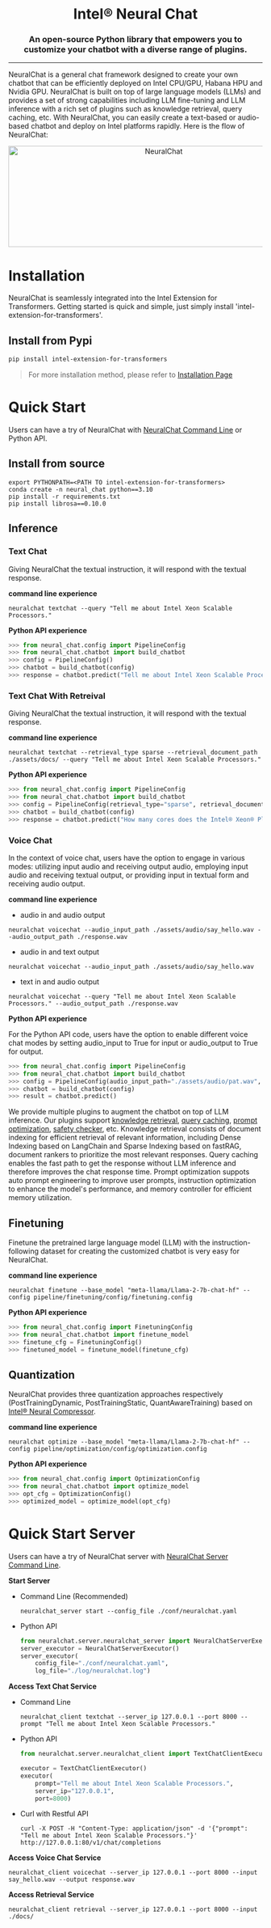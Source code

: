 <div align="center">

Intel® Neural Chat
===========================
<h3> An open-source Python library that empowers you to customize your chatbot with a diverse range of plugins.</h3>

---
<div align="left">

NeuralChat is a general chat framework designed to create your own chatbot that can be efficiently deployed on Intel CPU/GPU, Habana HPU and Nvidia GPU. NeuralChat is built on top of large language models (LLMs) and provides a set of strong capabilities including LLM fine-tuning and LLM inference with a rich set of plugins such as knowledge retrieval, query caching, etc. With NeuralChat, you can easily create a text-based or audio-based chatbot and deploy on Intel platforms rapidly. Here is the flow of NeuralChat:

<a target="_blank" href="./assets/pictures/neuralchat.png">
<p align="center">
  <img src="./assets/pictures/neuralchat.png" alt="NeuralChat" width=600 height=200>
</p>
</a>

# Installation

NeuralChat is seamlessly integrated into the Intel Extension for Transformers. Getting started is quick and simple, just simply install 'intel-extension-for-transformers'.

## Install from Pypi
```bash
pip install intel-extension-for-transformers
```
> For more installation method, please refer to [Installation Page](../docs/installation.md)

<a name="quickstart"></a>
# Quick Start

Users can have a try of NeuralChat with [NeuralChat Command Line](./cli/README.md) or Python API.

## Install from source

```
export PYTHONPATH=<PATH TO intel-extension-for-transformers>
conda create -n neural_chat python==3.10
pip install -r requirements.txt
pip install librosa==0.10.0
```


## Inference

### Text Chat

Giving NeuralChat the textual instruction, it will respond with the textual response.

**command line experience**

```shell
neuralchat textchat --query "Tell me about Intel Xeon Scalable Processors."
```

**Python API experience**

```python
>>> from neural_chat.config import PipelineConfig
>>> from neural_chat.chatbot import build_chatbot
>>> config = PipelineConfig()
>>> chatbot = build_chatbot(config)
>>> response = chatbot.predict("Tell me about Intel Xeon Scalable Processors.")
```

### Text Chat With Retreival

Giving NeuralChat the textual instruction, it will respond with the textual response.

**command line experience**

```shell
neuralchat textchat --retrieval_type sparse --retrieval_document_path ./assets/docs/ --query "Tell me about Intel Xeon Scalable Processors."
```

**Python API experience**

```python
>>> from neural_chat.config import PipelineConfig
>>> from neural_chat.chatbot import build_chatbot
>>> config = PipelineConfig(retrieval_type="sparse", retrieval_document_path="./assets/docs/")
>>> chatbot = build_chatbot(config)
>>> response = chatbot.predict("How many cores does the Intel® Xeon® Platinum 8480+ Processor have in total?")
```

### Voice Chat

In the context of voice chat, users have the option to engage in various modes: utilizing input audio and receiving output audio, employing input audio and receiving textual output, or providing input in textual form and receiving audio output.

**command line experience**

- audio in and audio output
```shell
neuralchat voicechat --audio_input_path ./assets/audio/say_hello.wav --audio_output_path ./response.wav
```

- audio in and text output
```shell
neuralchat voicechat --audio_input_path ./assets/audio/say_hello.wav
```

- text in and audio output
```shell
neuralchat voicechat --query "Tell me about Intel Xeon Scalable Processors." --audio_output_path ./response.wav
```


**Python API experience**

For the Python API code, users have the option to enable different voice chat modes by setting audio_input to True for input or audio_output to True for output.

```python
>>> from neural_chat.config import PipelineConfig
>>> from neural_chat.chatbot import build_chatbot
>>> config = PipelineConfig(audio_input_path="./assets/audio/pat.wav", audio_output_path="./response.wav")
>>> chatbot = build_chatbot(config)
>>> result = chatbot.predict()
```

We provide multiple plugins to augment the chatbot on top of LLM inference. Our plugins support [knowledge retrieval](./pipeline/plugins/retrievers/), [query caching](./pipeline/plugins/caching/), [prompt optimization](./pipeline/plugins/prompts/), [safety checker](./pipeline/plugins/security/), etc. Knowledge retrieval consists of document indexing for efficient retrieval of relevant information, including Dense Indexing based on LangChain and Sparse Indexing based on fastRAG, document rankers to prioritize the most relevant responses. Query caching enables the fast path to get the response without LLM inference and therefore improves the chat response time. Prompt optimization suppots auto prompt engineering to improve user prompts, instruction optimization to enhance the model's performance, and memory controller for efficient memory utilization.


## Finetuning

Finetune the pretrained large language model (LLM) with the instruction-following dataset for creating the customized chatbot is very easy for NeuralChat.

**command line experience**

```shell
neuralchat finetune --base_model "meta-llama/Llama-2-7b-chat-hf" --config pipeline/finetuning/config/finetuning.config
```


**Python API experience**

```python
>>> from neural_chat.config import FinetuningConfig
>>> from neural_chat.chatbot import finetune_model
>>> finetune_cfg = FinetuningConfig()
>>> finetuned_model = finetune_model(finetune_cfg)
```

## Quantization

NeuralChat provides three quantization approaches respectively (PostTrainingDynamic, PostTrainingStatic, QuantAwareTraining) based on [Intel® Neural Compressor](https://github.com/intel/neural-compressor).

**command line experience**

```shell
neuralchat optimize --base_model "meta-llama/Llama-2-7b-chat-hf" --config pipeline/optimization/config/optimization.config
```


**Python API experience**

```python
>>> from neural_chat.config import OptimizationConfig
>>> from neural_chat.chatbot import optimize_model
>>> opt_cfg = OptimizationConfig()
>>> optimized_model = optimize_model(opt_cfg)
```


<a name="quickstartserver"></a>
# Quick Start Server

Users can have a try of NeuralChat server with [NeuralChat Server Command Line](./server/README.md).


**Start Server**
- Command Line (Recommended)
    ```shell
    neuralchat_server start --config_file ./conf/neuralchat.yaml
    ```

- Python API
    ```python
    from neuralchat.server.neuralchat_server import NeuralChatServerExecutor
    server_executor = NeuralChatServerExecutor()
    server_executor(
        config_file="./conf/neuralchat.yaml",
        log_file="./log/neuralchat.log")
    ```

**Access Text Chat Service**

- Command Line
    ```shell
    neuralchat_client textchat --server_ip 127.0.0.1 --port 8000 --prompt "Tell me about Intel Xeon Scalable Processors."
    ```

- Python API
    ```python
    from neuralchat.server.neuralchat_client import TextChatClientExecutor

    executor = TextChatClientExecutor()
    executor(
        prompt="Tell me about Intel Xeon Scalable Processors.",
        server_ip="127.0.0.1",
        port=8000)
    ```

- Curl with Restful API
    ```
    curl -X POST -H "Content-Type: application/json" -d '{"prompt": "Tell me about Intel Xeon Scalable Processors."}' http://127.0.0.1:80/v1/chat/completions
    ```

**Access Voice Chat Service**

```shell
neuralchat_client voicechat --server_ip 127.0.0.1 --port 8000 --input say_hello.wav --output response.wav
```

**Access Retrieval Service**
```shell
neuralchat_client retrieval --server_ip 127.0.0.1 --port 8000 --input ./docs/
```

